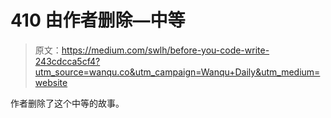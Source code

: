 # 410 由作者删除—中等

> 原文：<https://medium.com/swlh/before-you-code-write-243cdcca5cf4?utm_source=wanqu.co&utm_campaign=Wanqu+Daily&utm_medium=website>

作者删除了这个中等的故事。
